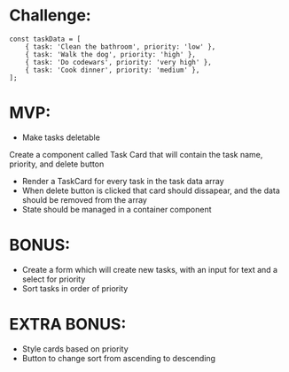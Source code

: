 # Challenge:

```
const taskData = [
    { task: 'Clean the bathroom', priority: 'low' },
    { task: 'Walk the dog', priority: 'high' },
    { task: 'Do codewars', priority: 'very high' },
    { task: 'Cook dinner', priority: 'medium' },
];
```

# MVP:

- Make tasks deletable

Create a component called Task Card that will contain the task name, priority, and delete button

- Render a TaskCard for every task in the task data array
- When delete button is clicked that card should dissapear, and the data should be removed from the array
- State should be managed in a container component

# BONUS:

- Create a form which will create new tasks, with an input for text and a select for priority
- Sort tasks in order of priority

# EXTRA BONUS:

- Style cards based on priority
- Button to change sort from ascending to descending

